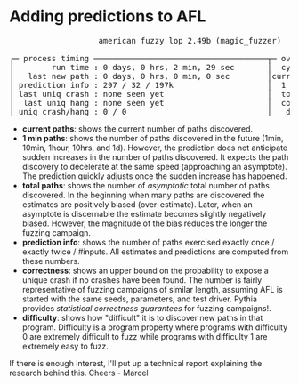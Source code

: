 # Adding predictions to AFL

<pre>
                   american fuzzy lop 2.49b (magic_fuzzer)

┌─ process timing ─────────────────────────────────────┬─ overall results ─────┐
│        run time : 0 days, 0 hrs, 2 min, 29 sec       │  cycles done : 0      │
│   last new path : 0 days, 0 hrs, 0 min, 0 sec        │current paths : 533    │
│ prediction info : 297 / 32 / 197k                    │  1 min paths : 652    │
│ last uniq crash : none seen yet                      │  total paths : 1911   │
│  last uniq hang : none seen yet                      │  correctness : 2e-03  │
│ uniq crash/hang : 0 / 0                              │   difficulty : 5e-02  │
</pre>

* **current paths**: shows the current number of paths discovered.
* **1 min paths**: shows the number of paths discovered in the future (1min, 10min, 1hour, 10hrs, and 1d). However, the prediction does not anticipate sudden increases in the number of paths discovered. It expects the path discovery to decelerate at the same speed (approaching an asymptote). The prediction quickly adjusts once the sudden increase has happened.
* **total paths**: shows the number of *asymptotic* total number of paths discovered. In the beginning when many paths are discovered the estimates are positively biased (over-estimate). Later, when an asymptote is discernable the estimate becomes slightly negatively biased. However, the magnitude of the bias reduces the longer the fuzzing campaign.
* **prediction info**: shows the number of paths exercised exactly once / exactly twice / #inputs. All estimates and predictions are computed from these numbers.
* **correctness**: shows an upper bound on the probability to expose a unique crash if no crashes have been found. The number is fairly representative of fuzzing campaigns of similar length, assuming AFL is started with the same seeds, parameters, and test driver. Pythia provides *statistical correctness guarantees* for fuzzing campaigns!.
* **difficulty**: shows how "difficult" it is to discover new paths in that program. Difficulty is a program property where programs with difficulty 0 are extremely difficult to fuzz while programs with difficulty 1 are extremely easy to fuzz.

If there is enough interest, I'll put up a technical report explaining the research behind this.
Cheers - Marcel
